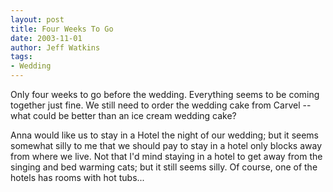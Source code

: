 ```yaml
---
layout: post
title: Four Weeks To Go
date: 2003-11-01
author: Jeff Watkins
tags:
- Wedding
---
```


<p>Only four weeks to go before the wedding. Everything seems to be
coming together just fine. We still need to order the wedding cake from
Carvel -- what could be better than an ice cream wedding cake?</p>
<p>Anna would like us to stay in a Hotel the night of our wedding; but
it seems somewhat silly to me that we should pay to stay in a hotel
only blocks away from where we live. Not that I'd mind staying in a
hotel to get away from the singing and bed warming cats; but it still
seems silly. Of course, one of the hotels has rooms with hot tubs...</p>